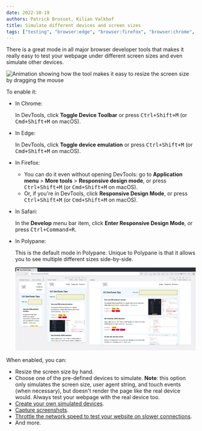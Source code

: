 ```yaml
---
date: 2022-10-19
authors: Patrick Brosset, Kilian Valkhof
title: Simulate different devices and screen sizes
tags: ["testing", "browser:edge", "browser:firefox", "browser:chrome", "browser:safari", "browser:polypane"]
---
```

There is a great mode in all major browser developer tools that makes it really easy to test your webpage under different screen sizes and even simulate other devices.

![Animation showing how the tool makes it easy to resize the screen size by dragging the mouse](/assets/img/simulate-devices.gif)

To enable it:

* In Chrome:

  In DevTools, click **Toggle Device Toolbar** or press <kbd>Ctrl+Shift+M</kbd> (or <kbd>Cmd+Shift+M</kbd> on macOS).

* In Edge:

  In DevTools, click **Toggle device emulation** or press <kbd>Ctrl+Shift+M</kbd> (or <kbd>Cmd+Shift+M</kbd> on macOS).

* In Firefox:

  * You can do it even without opening DevTools: go to **Application menu** > **More tools** > **Responsive design mode**, or press <kbd>Ctrl+Shift+M</kbd> (or <kbd>Cmd+Shift+M</kbd> on macOS).
  * Or, if you're in DevTools, click **Responsive Design Mode**, or press <kbd>Ctrl+Shift+M</kbd> (or <kbd>Cmd+Shift+M</kbd> on macOS).

* In Safari:

  In the **Develop** menu bar item, click **Enter Responsive Design Mode**, or press <kbd>Ctrl+Command+R</kbd>.

* In Polypane:

  This is the default mode in Polypane. Unique to Polypane is that it allows you to see multiple different sizes side-by-side.

  ![Polypane showing three different devices side-by-side.](/assets/img/simulate-devices-polypane.png)

When enabled, you can:

* Resize the screen size by hand.
* Choose one of the pre-defined devices to simulate. **Note**: this option only simulates the screen size, user agent string, and touch events (when necessary), but doesn't render the page like the real device would. Always test your webpage with the real device too.
* [Create your own simulated devices](/tips/en/add-new-devices).
* [Capture screenshots](/tips/en/take-in-device-screenshots).
* [Throttle the network speed to test your website on slower connections](/tips/en/throttle-network-speed).
* And more.
